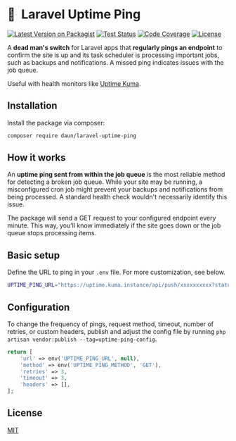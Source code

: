 # 📡  Laravel Uptime Ping

[![Latest Version on Packagist](https://img.shields.io/packagist/v/daun/laravel-uptime-ping.svg)](https://packagist.org/packages/daun/laravel-uptime-ping)
[![Test Status](https://img.shields.io/github/actions/workflow/status/daun/laravel-uptime-ping/ci.yml?label=tests)](https://github.com/daun/laravel-uptime-ping/actions/workflows/ci.yml)
[![Code Coverage](https://img.shields.io/codecov/c/github/daun/laravel-uptime-ping)](https://app.codecov.io/gh/daun/laravel-uptime-ping)
[![License](https://img.shields.io/github/license/daun/laravel-uptime-ping.svg)](https://github.com/daun/laravel-uptime-ping/blob/master/LICENSE)

A **dead man's switch** for Laravel apps that **regularly pings an endpoint** to confirm the site is
up and its task scheduler is processing important jobs, such as backups and notifications. A missed
ping indicates issues with the job queue.

Useful with health monitors like [Uptime Kuma](https://uptime.kuma.pet/).

## Installation

Install the package via composer:

```bash
composer require daun/laravel-uptime-ping
```

## How it works

An **uptime ping sent from within the job queue** is the most reliable method for detecting a broken
job queue. While your site may be running, a misconfigured cron job might prevent your backups and
notifications from being processed. A standard health check wouldn't necessarily identify this issue.

The package will send a GET request to your configured endpoint every minute. This way, you'll know
immediately if the site goes down or the job queue stops processing items.

## Basic setup

Define the URL to ping in your `.env` file. For more customization, see below.

```bash
UPTIME_PING_URL="https://uptime.kuma.instance/api/push/xxxxxxxxxx?status=up&msg=OK&ping="
```

## Configuration

To change the frequency of pings, request method, timeout, number of retries, or custom headers,
publish and adjust the config file by running `php artisan vendor:publish --tag=uptime-ping-config`.

```php
return [
    'url' => env('UPTIME_PING_URL', null),
    'method' => env('UPTIME_PING_METHOD', 'GET'),
    'retries' => 3,
    'timeout' => 3,
    'headers' => [],
];
```

## License

[MIT](https://opensource.org/licenses/MIT)
